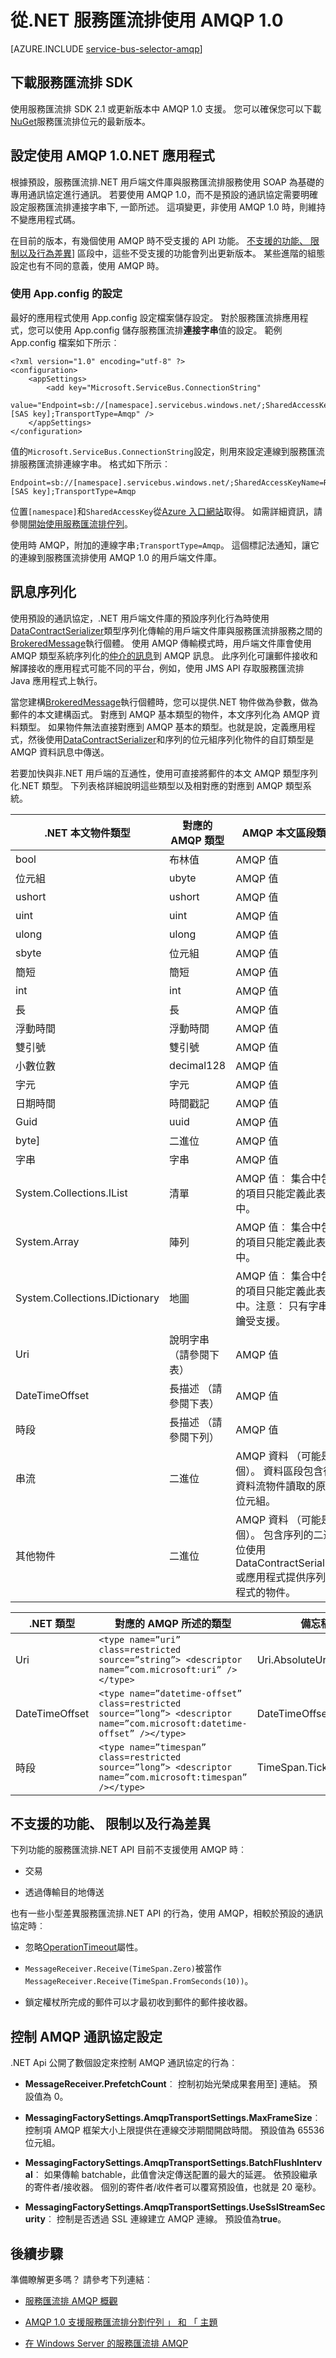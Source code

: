 <properties 
    pageTitle="服務匯流排.NET 與 AMQP 1.0 |Microsoft Azure"
    description="從.NET 服務匯流排使用 AMQP"
    services="service-bus"
    documentationCenter="na"
    authors="sethmanheim"
    manager="timlt"
    editor="" /> 
<tags 
    ms.service="service-bus"
    ms.devlang="na"
    ms.topic="article"
    ms.tgt_pltfrm="na"
    ms.workload="na"
    ms.date="10/03/2016"
    ms.author="sethm" />

# <a name="using-service-bus-from-net-with-amqp-10"></a>從.NET 服務匯流排使用 AMQP 1.0

[AZURE.INCLUDE [service-bus-selector-amqp](../../includes/service-bus-selector-amqp.md)]

## <a name="downloading-the-service-bus-sdk"></a>下載服務匯流排 SDK

使用服務匯流排 SDK 2.1 或更新版本中 AMQP 1.0 支援。 您可以確保您可以下載[NuGet][]服務匯流排位元的最新版本。

## <a name="configuring-net-applications-to-use-amqp-10"></a>設定使用 AMQP 1.0.NET 應用程式

根據預設，服務匯流排.NET 用戶端文件庫與服務匯流排服務使用 SOAP 為基礎的專用通訊協定進行通訊。 若要使用 AMQP 1.0，而不是預設的通訊協定需要明確設定服務匯流排連接字串下, 一節所述。 這項變更，非使用 AMQP 1.0 時，則維持不變應用程式碼。

在目前的版本，有幾個使用 AMQP 時不受支援的 API 功能。 [不支援的功能、 限制以及行為差異](#unsupported-features-restrictions-and-behavioral-differences)] 區段中，這些不受支援的功能會列出更新版本。 某些進階的組態設定也有不同的意義，使用 AMQP 時。

### <a name="configuration-using-appconfig"></a>使用 App.config 的設定

最好的應用程式使用 App.config 設定檔案儲存設定。 對於服務匯流排應用程式，您可以使用 App.config 儲存服務匯流排**連接字串**值的設定。 範例 App.config 檔案如下所示︰

    <?xml version="1.0" encoding="utf-8" ?>
    <configuration>
        <appSettings>
            <add key="Microsoft.ServiceBus.ConnectionString"
                 value="Endpoint=sb://[namespace].servicebus.windows.net/;SharedAccessKeyName=RootManageSharedAccessKey;SharedAccessKey=[SAS key];TransportType=Amqp" />
        </appSettings>
    </configuration>

值的`Microsoft.ServiceBus.ConnectionString`設定，則用來設定連線到服務匯流排服務匯流排連線字串。 格式如下所示︰

    Endpoint=sb://[namespace].servicebus.windows.net/;SharedAccessKeyName=RootManageSharedAccessKey;SharedAccessKey=[SAS key];TransportType=Amqp

位置`[namespace]`和`SharedAccessKey`從[Azure 入口網站][]取得。 如需詳細資訊，請參閱[開始使用服務匯流排佇列][]。

使用時 AMQP，附加的連線字串`;TransportType=Amqp`。 這個標記法通知，讓它的連線到服務匯流排使用 AMQP 1.0 的用戶端文件庫。

## <a name="message-serialization"></a>訊息序列化

使用預設的通訊協定，.NET 用戶端文件庫的預設序列化行為時使用[DataContractSerializer][]類型序列化傳輸的用戶端文件庫與服務匯流排服務之間的[BrokeredMessage][]執行個體。 使用 AMQP 傳輸模式時，用戶端文件庫會使用 AMQP 類型系統序列化的[仲介的訊息][BrokeredMessage]到 AMQP 訊息。 此序列化可讓郵件接收和解譯接收的應用程式可能不同的平台，例如，使用 JMS API 存取服務匯流排 Java 應用程式上執行。

當您建構[BrokeredMessage][]執行個體時，您可以提供.NET 物件做為參數，做為郵件的本文建構函式。 對應到 AMQP 基本類型的物件，本文序列化為 AMQP 資料類型。 如果物件無法直接對應到 AMQP 基本的類型。也就是說，定義應用程式，然後使用[DataContractSerializer][]和序列的位元組序列化物件的自訂類型是 AMQP 資料訊息中傳送。

若要加快與非.NET 用戶端的互通性，使用可直接將郵件的本文 AMQP 類型序列化.NET 類型。 下列表格詳細說明這些類型以及相對應的對應到 AMQP 類型系統。

| .NET 本文物件類型          | 對應的 AMQP 類型                          | AMQP 本文區段類型                                                                                                                                    |
|--------------------------------|-------------------------------------------|-----------------------------------------------------------------------------------------------------------------------------------------------------------|
| bool                           | 布林值                                   | AMQP 值                                                                                                                                                |
| 位元組                           | ubyte                                     | AMQP 值                                                                                                                                                |
| ushort                         | ushort                                    | AMQP 值                                                                                                                                                |
| uint                           | uint                                      | AMQP 值                                                                                                                                                |
| ulong                          | ulong                                     | AMQP 值                                                                                                                                                |
| sbyte                          | 位元組                                      | AMQP 值                                                                                                                                                |
| 簡短                          | 簡短                                     | AMQP 值                                                                                                                                                |
| int                            | int                                       | AMQP 值                                                                                                                                                |
| 長                           | 長                                      | AMQP 值                                                                                                                                                |
| 浮動時間                          | 浮動時間                                     | AMQP 值                                                                                                                                                |
| 雙引號                         | 雙引號                                    | AMQP 值                                                                                                                                                |
| 小數位數                        | decimal128                                | AMQP 值                                                                                                                                                |
| 字元                           | 字元                                      | AMQP 值                                                                                                                                                |
| 日期時間                       | 時間戳記                                 | AMQP 值                                                                                                                                                |
| Guid                           | uuid                                      | AMQP 值                                                                                                                                                |
| byte]                         | 二進位                                    | AMQP 值                                                                                                                                                |
| 字串                         | 字串                                    | AMQP 值                                                                                                                                                |
| System.Collections.IList       | 清單                                      | AMQP 值︰ 集合中包含的項目只能定義此表格中。                                                             |
| System.Array                   | 陣列                                     | AMQP 值︰ 集合中包含的項目只能定義此表格中。                                                             |
| System.Collections.IDictionary | 地圖                                       | AMQP 值︰ 集合中包含的項目只能定義此表格中。注意︰ 只有字串金鑰受支援。                        |
| Uri                            | 說明字串 （請參閱下表） | AMQP 值                                                                                                                                                |
| DateTimeOffset                 | 長描述 （請參閱下表）   | AMQP 值                                                                                                                                                |
| 時段                       | 長描述 （請參閱下列）         | AMQP 值                                                                                                                                                |
| 串流                         | 二進位                                    | AMQP 資料 （可能是多個）。 資料區段包含從資料流物件讀取的原始位元組。                                                           |
| 其他物件                   | 二進位                                    | AMQP 資料 （可能是多個）。 包含序列的二進位使用 DataContractSerializer 或應用程式提供序列化程式的物件。 |

| .NET 類型      | 對應的 AMQP 所述的類型                                                                                              | 備忘稿                   |
|----------------|-------------------------------------------------------------------------------------------------------------------------|-------------------------|
| Uri            | `<type name=”uri” class=restricted source=”string”> <descriptor name=”com.microsoft:uri” /></type>`                       | Uri.AbsoluteUri         |
| DateTimeOffset | `<type name=”datetime-offset” class=restricted source=”long”> <descriptor name=”com.microsoft:datetime-offset” /></type>` | DateTimeOffset.UtcTicks |
| 時段       | `<type name=”timespan” class=restricted source=”long”> <descriptor name=”com.microsoft:timespan” /></type> `              | TimeSpan.Ticks          |

## <a name="unsupported-features-restrictions-and-behavioral-differences"></a>不支援的功能、 限制以及行為差異

下列功能的服務匯流排.NET API 目前不支援使用 AMQP 時︰

-   交易

-   透過傳輸目的地傳送

也有一些小型差異服務匯流排.NET API 的行為，使用 AMQP，相較於預設的通訊協定時︰

-   忽略[OperationTimeout][]屬性。

-   `MessageReceiver.Receive(TimeSpan.Zero)`被當作`MessageReceiver.Receive(TimeSpan.FromSeconds(10))`。

-   鎖定權杖所完成的郵件可以才最初收到郵件的郵件接收器。

## <a name="controlling-amqp-protocol-settings"></a>控制 AMQP 通訊協定設定

.NET Api 公開了數個設定來控制 AMQP 通訊協定的行為︰

-   **MessageReceiver.PrefetchCount**︰ 控制初始光榮成果套用至] 連結。 預設值為 0。

-   **MessagingFactorySettings.AmqpTransportSettings.MaxFrameSize**︰ 控制項 AMQP 框架大小上限提供在連線交涉期間開啟時間。 預設值為 65536 位元組。

-   **MessagingFactorySettings.AmqpTransportSettings.BatchFlushInterval**︰ 如果傳輸 batchable，此值會決定傳送配置的最大的延遲。 依預設繼承的寄件者/接收器。 個別的寄件者/收件者可以覆寫預設值，也就是 20 毫秒。

-   **MessagingFactorySettings.AmqpTransportSettings.UseSslStreamSecurity**︰ 控制是否透過 SSL 連線建立 AMQP 連線。 預設值為**true**。

## <a name="next-steps"></a>後續步驟

準備瞭解更多嗎？ 請參考下列連結︰

- [服務匯流排 AMQP 概觀]
- [AMQP 1.0 支援服務匯流排分割佇列 」 和 「 主題]
- [在 Windows Server 的服務匯流排 AMQP]

  [開始使用服務匯流排佇列]: service-bus-dotnet-get-started-with-queues.md
  [DataContractSerializer]: https://msdn.microsoft.com/library/azure/system.runtime.serialization.datacontractserializer.aspx
  [BrokeredMessage]: https://msdn.microsoft.com/library/azure/microsoft.servicebus.messaging.brokeredmessage.aspx
  [Microsoft.ServiceBus.Messaging.MessagingFactory.AcceptMessageSession]: https://msdn.microsoft.com/library/azure/jj657638.aspx
  [Microsoft.ServiceBus.Messaging.MessagingFactory.CreateMessageSender(System.String,System.String)]: https://msdn.microsoft.com/library/azure/jj657703.aspx
  [OperationTimeout]: https://msdn.microsoft.com/library/azure/microsoft.servicebus.messaging.messagingfactorysettings.operationtimeout.aspx
[NuGet]: http://nuget.org/packages/WindowsAzure.ServiceBus/
[Azure 入口網站]: https://portal.azure.com
[服務匯流排 AMQP 概觀]: service-bus-amqp-overview.md
[AMQP 1.0 支援服務匯流排分割佇列 」 和 「 主題]: service-bus-partitioned-queues-and-topics-amqp-overview.md
[在 Windows Server 的服務匯流排 AMQP]: https://msdn.microsoft.com/library/dn574799.aspx
